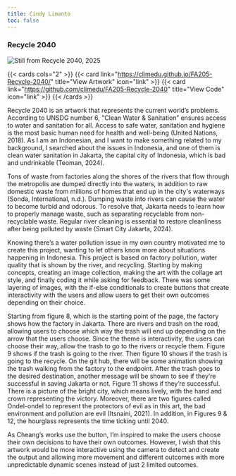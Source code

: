 ```yaml
---
title: Cindy Limanto 
toc: false
---
```


### Recycle 2040

![](/images/cindy_limanto.png "Still from Recycle 2040, 2025")

{{< cards cols="2" >}}
  {{< card link="https://climedu.github.io/FA205-Recycle-2040/" title="View Artwork" icon="link" >}}
  {{< card link="https://github.com/climedu/FA205-Recycle-2040" title="View Code" icon="link" >}}
{{< /cards >}}

Recycle 2040 is an artwork that represents the current world’s problems. According to UNSDG number 6, "Clean Water & Sanitation” ensures access to water and sanitation for all. Access to safe water, sanitation and hygiene is the most basic human need for health and well-being (United Nations, 2018). As I am an Indonesian, and I want to make something related to my background, I searched about the issues in Indonesia, and one of them is clean water sanitation in Jakarta, the capital city of Indonesia, which is bad and undrinkable (Teoman, 2024).

Tons of waste from factories along the shores of the rivers that flow through the metropolis are dumped directly into the waters, in addition to raw domestic waste from millions of homes that end up in the city's waterways (Sonda, International, n.d.). Dumping waste into rivers can cause the water to become turbid and odorous. To resolve that, Jakarta needs to learn how to properly manage waste, such as separating recyclable from non-recyclable waste. Regular river cleaning is essential to restore cleanliness after being polluted by waste (Smart City Jakarta, 2024).

Knowing there’s a water pollution issue in my own country motivated me to create this project, wanting to let others know more about situations happening in Indonesia. This project is based on factory pollution, water quality that is shown by the river, and recycling. Starting by making concepts, creating an image collection, making the art with the collage art style, and finally coding it while asking for feedback. There was some layering of images, with the if-else conditionals to create buttons that create interactivity with the users and allow users to get their own outcomes depending on their choice.

Starting from figure 8, which is the starting point of the page, the factory shows how the factory in Jakarta. There are rivers and trash on the road, allowing users to choose which way the trash will end up depending on the arrow that the users choose. Since the theme is interactivity, the users can choose their way, allow the trash to go to the rivers or recycle them. Figure 9 shows if the trash is going to the river. Then figure 10 shows if the trash is going to the recycle. On the git hub, there will be some animation showing the trash walking from the factory to the endpoint. After the trash goes to the desired destination, another message will be shown to see if they’re successful in saving Jakarta or not. Figure 11 shows if they’re successful. There is a picture of the bright city, which means lively, with the hand and crown representing the victory. Moreover, there are two figures called Ondel-ondel to represent the protectors of evil as in this art, the bad environment and pollution are evil (Itsnaini, 2021). In addition, in Figures 9 & 12, the hourglass represents the time ticking until 2040.

As Cheang’s works use the button, I’m inspired to make the users choose their own decisions to have their own outcomes. However, I wish that this artwork would be more interactive using the camera to detect and create the output and allowing more movement and different outcomes with more unpredictable dynamic scenes instead of just 2 limited outcomes.
